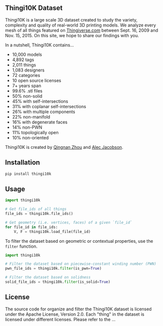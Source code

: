 ## Thingi10K Dataset

Thingi10K is a large scale 3D dataset created to study the variety, complexity and quality of
real-world 3D printing models. We analyze every mesh of all things featured on
[Thingiverse.com](https://www.thingiverse.com/)
between Sept. 16, 2009 and Nov. 15, 2015. On this site, we hope to share our findings with you.

In a nutshell, Thingi10K contains...

* 10,000 models
* 4,892 tags
* 2,011 things
* 1,083 designers
* 72 categories
* 10 open source licenses
* 7+ years span
* 99.6% .stl files
* 50% non-solid
* 45% with self-intersections
* 31% with coplanar self-intersections
* 26% with multiple components
* 22% non-manifold
* 16% with degenerate faces
* 14% non-PWN
* 11% topologically open
* 10% non-oriented

Thingi10K is created by [Qingnan Zhou](https://research.adobe.com/person/qingnan-zhou/) and [Alec
Jacobson](http://www.cs.toronto.edu/~jacobson/).

## Installation

```sh
pip install thingi10k
```

## Usage

```py
import thingi10k

# Get file_ids of all things
file_ids = thingi10k.file_ids()

# Get geometry (i.e. vertices, faces) of a given `file_id`
for file_id in file_ids:
    V, F = thingi10k.load_file(file_id)
```

To filter the dataset based on geometric or contextual properties, use the `filter` function.

```py
import thingi10k

# Filter the dataset based on piecewise-constant winding number (PWN)
pwn_file_ids = thingi10k.filter(is_pwn=True)

# Filter the dataset based on solidness
solid_file_ids = thingi10k.filter(is_solid=True)
```

## License

The source code for organize and filter the Thingi10K dataset is licensed under the Apache License,
Version 2.0. Each "thing" in the dataset is licensed under different licenses. Please refer to the
...


